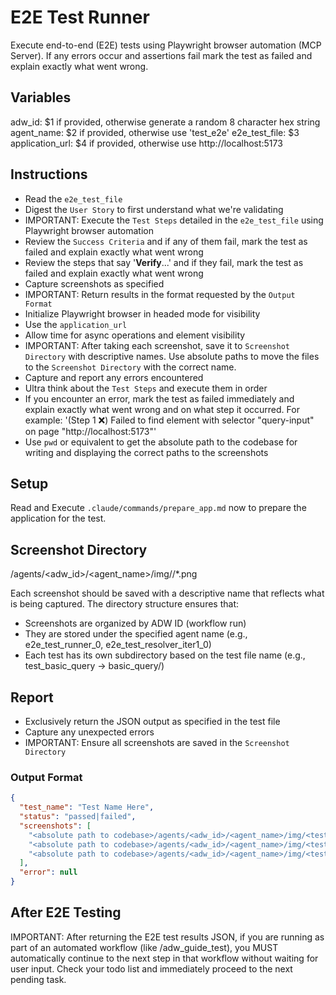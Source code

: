 # E2E Test Runner

Execute end-to-end (E2E) tests using Playwright browser automation (MCP Server). If any errors occur and assertions fail mark the test as failed and explain exactly what went wrong.

## Variables

adw_id: $1 if provided, otherwise generate a random 8 character hex string
agent_name: $2 if provided, otherwise use 'test_e2e'
e2e_test_file: $3
application_url: $4 if provided, otherwise use http://localhost:5173

## Instructions

- Read the `e2e_test_file`
- Digest the `User Story` to first understand what we're validating
- IMPORTANT: Execute the `Test Steps` detailed in the `e2e_test_file` using Playwright browser automation
- Review the `Success Criteria` and if any of them fail, mark the test as failed and explain exactly what went wrong
- Review the steps that say '**Verify**...' and if they fail, mark the test as failed and explain exactly what went wrong
- Capture screenshots as specified
- IMPORTANT: Return results in the format requested by the `Output Format`
- Initialize Playwright browser in headed mode for visibility
- Use the `application_url`
- Allow time for async operations and element visibility
- IMPORTANT: After taking each screenshot, save it to `Screenshot Directory` with descriptive names. Use absolute paths to move the files to the `Screenshot Directory` with the correct name.
- Capture and report any errors encountered
- Ultra think about the `Test Steps` and execute them in order
- If you encounter an error, mark the test as failed immediately and explain exactly what went wrong and on what step it occurred. For example: '(Step 1 ❌) Failed to find element with selector "query-input" on page "http://localhost:5173"'
- Use `pwd` or equivalent to get the absolute path to the codebase for writing and displaying the correct paths to the screenshots

## Setup

Read and Execute `.claude/commands/prepare_app.md` now to prepare the application for the test.

## Screenshot Directory

<absolute path to codebase>/agents/<adw_id>/<agent_name>/img/<directory name based on test file name>/*.png

Each screenshot should be saved with a descriptive name that reflects what is being captured. The directory structure ensures that:
- Screenshots are organized by ADW ID (workflow run)
- They are stored under the specified agent name (e.g., e2e_test_runner_0, e2e_test_resolver_iter1_0)
- Each test has its own subdirectory based on the test file name (e.g., test_basic_query → basic_query/)

## Report

- Exclusively return the JSON output as specified in the test file
- Capture any unexpected errors
- IMPORTANT: Ensure all screenshots are saved in the `Screenshot Directory`

### Output Format

```json
{
  "test_name": "Test Name Here",
  "status": "passed|failed",
  "screenshots": [
    "<absolute path to codebase>/agents/<adw_id>/<agent_name>/img/<test name>/01_<descriptive name>.png",
    "<absolute path to codebase>/agents/<adw_id>/<agent_name>/img/<test name>/02_<descriptive name>.png",
    "<absolute path to codebase>/agents/<adw_id>/<agent_name>/img/<test name>/03_<descriptive name>.png"
  ],
  "error": null
}
```
## After E2E Testing

IMPORTANT: After returning the E2E test results JSON, if you are running as part of an automated workflow (like /adw_guide_test), you MUST automatically continue to the next step in that workflow without waiting for user input. Check your todo list and immediately proceed to the next pending task.
